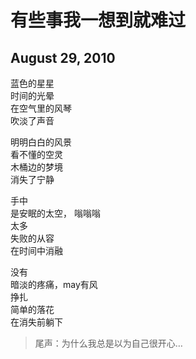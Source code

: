 # 有些事我一想到就难过

## August 29, 2010

蓝色的星星  
时间的光晕  
在空气里的风琴  
吹淡了声音  



明明白白的风景  
看不懂的空灵  
木桶边的梦境  
消失了宁静  



手中  
是安眠的太空， 嗡嗡嗡  
太多  
失败的从容  
在时间中消融  

没有  
暗淡的疼痛，may有风  
挣扎  
简单的落花  
在消失前躺下  


> 尾声：为什么我总是以为自己很开心…  
